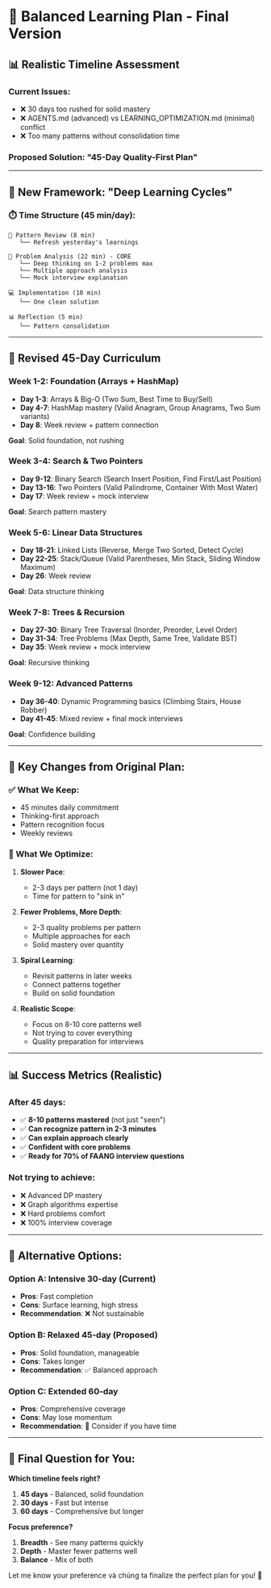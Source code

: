# 🎯 Balanced Learning Plan - Final Version

## 📊 **Realistic Timeline Assessment**

### **Current Issues:**
- ❌ 30 days too rushed for solid mastery
- ❌ AGENTS.md (advanced) vs LEARNING_OPTIMIZATION.md (minimal) conflict
- ❌ Too many patterns without consolidation time

### **Proposed Solution: "45-Day Quality-First Plan"**

---

## 🚀 **New Framework: "Deep Learning Cycles"**

### **⏱️ Time Structure (45 min/day):**
```
📖 Pattern Review (8 min)
   └── Refresh yesterday's learnings
   
🧠 Problem Analysis (22 min) - CORE
   └── Deep thinking on 1-2 problems max
   └── Multiple approach analysis
   └── Mock interview explanation
   
💻 Implementation (10 min)
   └── One clean solution
   
📊 Reflection (5 min)
   └── Pattern consolidation
```

---

## 📅 **Revised 45-Day Curriculum**

### **Week 1-2: Foundation (Arrays + HashMap)**
- **Day 1-3**: Arrays & Big-O (Two Sum, Best Time to Buy/Sell)
- **Day 4-7**: HashMap mastery (Valid Anagram, Group Anagrams, Two Sum variants)
- **Day 8**: Week review + pattern connection

**Goal**: Solid foundation, not rushing

### **Week 3-4: Search & Two Pointers**
- **Day 9-12**: Binary Search (Search Insert Position, Find First/Last Position)
- **Day 13-16**: Two Pointers (Valid Palindrome, Container With Most Water)
- **Day 17**: Week review + mock interview

**Goal**: Search pattern mastery

### **Week 5-6: Linear Data Structures**
- **Day 18-21**: Linked Lists (Reverse, Merge Two Sorted, Detect Cycle)
- **Day 22-25**: Stack/Queue (Valid Parentheses, Min Stack, Sliding Window Maximum)
- **Day 26**: Week review

**Goal**: Data structure thinking

### **Week 7-8: Trees & Recursion**
- **Day 27-30**: Binary Tree Traversal (Inorder, Preorder, Level Order)
- **Day 31-34**: Tree Problems (Max Depth, Same Tree, Validate BST)
- **Day 35**: Week review + mock interview

**Goal**: Recursive thinking

### **Week 9-12: Advanced Patterns**
- **Day 36-40**: Dynamic Programming basics (Climbing Stairs, House Robber)
- **Day 41-45**: Mixed review + final mock interviews

**Goal**: Confidence building

---

## 🎯 **Key Changes from Original Plan:**

### **✅ What We Keep:**
- 45 minutes daily commitment
- Thinking-first approach
- Pattern recognition focus
- Weekly reviews

### **🔧 What We Optimize:**

1. **Slower Pace**: 
   - 2-3 days per pattern (not 1 day)
   - Time for pattern to "sink in"

2. **Fewer Problems, More Depth**:
   - 2-3 quality problems per pattern
   - Multiple approaches for each
   - Solid mastery over quantity

3. **Spiral Learning**:
   - Revisit patterns in later weeks
   - Connect patterns together
   - Build on solid foundation

4. **Realistic Scope**:
   - Focus on 8-10 core patterns well
   - Not trying to cover everything
   - Quality preparation for interviews

---

## 📊 **Success Metrics (Realistic)**

### **After 45 days:**
- ✅ **8-10 patterns mastered** (not just "seen")
- ✅ **Can recognize pattern in 2-3 minutes**
- ✅ **Can explain approach clearly**
- ✅ **Confident with core problems**
- ✅ **Ready for 70% of FAANG interview questions**

### **Not trying to achieve:**
- ❌ Advanced DP mastery
- ❌ Graph algorithms expertise  
- ❌ Hard problems comfort
- ❌ 100% interview coverage

---

## 🤔 **Alternative Options:**

### **Option A: Intensive 30-day (Current)**
- **Pros**: Fast completion
- **Cons**: Surface learning, high stress
- **Recommendation**: ❌ Not sustainable

### **Option B: Relaxed 45-day (Proposed)**
- **Pros**: Solid foundation, manageable
- **Cons**: Takes longer
- **Recommendation**: ✅ Balanced approach

### **Option C: Extended 60-day**
- **Pros**: Comprehensive coverage
- **Cons**: May lose momentum
- **Recommendation**: 🤔 Consider if you have time

---

## 🎯 **Final Question for You:**

**Which timeline feels right?**
1. **45 days** - Balanced, solid foundation
2. **30 days** - Fast but intense  
3. **60 days** - Comprehensive but longer

**Focus preference?**
1. **Breadth** - See many patterns quickly
2. **Depth** - Master fewer patterns well
3. **Balance** - Mix of both

Let me know your preference và chúng ta finalize the perfect plan for you! 🚀